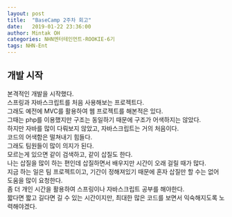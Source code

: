 ```yaml
---
layout: post
title:  "BaseCamp 2주차 회고"
date:   2019-01-22 23:36:00
author: Mintak OH
categories: NHN엔터테인먼트-ROOKIE-6기
tags: NHN-Ent
---
```


## 개발 시작
본격적인 개발을 시작했다. <br/> 스프링과 자바스크립트를 처음 사용해보는 프로젝트다. <br/> 그래도 예전에 MVC를 활용하여 웹 프로젝트를 해본적은 있다. <br/> 그때는 php를 이용했지만 구조는 동일하기 때문에 구조가 어색하지는 않았다. <br/> 하지만 자바를 많이 다뤄보지 않았고, 자바스크립트는 거의 처음이다. <br/> 코드의 어색함은 떨쳐내기 힘들다. <br/> 그래도 팀원들이 많이 의지가 된다. <br/> 모르는게 있으면 같이 검색하고, 같이 삽질도 한다. <br/> 나는 삽질을 많이 하는 편인데 삽질하면서 배우지만 시간이 오래 걸릴 때가 많다. <br/> 지금 하는 일은 팀 프로젝트이고, 기간이 정해져있기 때문에 혼자 삽질만 할 수는 없어 도움을 많이 요청한다. <br/> 좀 더 개인 시간을 활용하여 스프링이나 자바스크립트 공부를 해야한다. <br/> 짧다면 짧고 길다면 길 수 있는 시간이지만, 최대한 많은 코드를 보면서 익숙해지도록 노력해야겠다. 
<!--stackedit_data:
eyJoaXN0b3J5IjpbMTg2MjAwODk1MV19
-->
